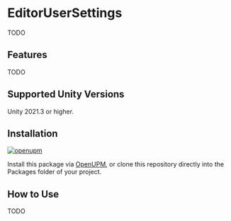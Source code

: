 # EditorUserSettings

TODO


## Features

TODO


## Supported Unity Versions

Unity 2021.3 or higher.


## Installation

[![openupm](https://img.shields.io/npm/v/com.greenbamboogames.editorusersettings?label=openupm&registry_uri=https://package.openupm.com)](https://openupm.com/packages/com.greenbamboogames.editorusersettings/)

Install this package via [OpenUPM](https://openupm.com/packages/com.greenbamboogames.editorusersettings), or clone this repository directly into the Packages folder of your project.


## How to Use

TODO